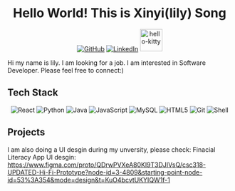 <h1 align="center" style="text-decoration: none;">Hello World! This is Xinyi(lily) Song</h1>

<div align="center">
	<a href="https://github.com/lily-sxy"><img src="https://img.icons8.com/bubbles/50/000000/github.png" alt="GitHub"/></a>
	<a href="https://www.linkedin.com/in/xinyi-song-379a08179/"><img src="https://img.icons8.com/bubbles/50/000000/linkedin.png" alt="LinkedIn"/></a>
  <a><img width="50" height="50" src="https://img.icons8.com/bubbles/50/hello-kitty.png" alt="hello-kitty"/></a>
  
</div>

Hi my name is lily. I am looking for a job. I am interested in Software Developer. Please feel free to connect:)

## Tech Stack

<p align="center">
  <img alt="React" src="https://img.shields.io/badge/-React-ffb400?style=flat-square&logo=react&logoColor=white" />
  <img alt="Python" src="https://img.shields.io/badge/-Python-ffb400?style=flat-square&logo=python&logoColor=white" />
  <img alt="Java" src="https://img.shields.io/badge/-Java-ffb400?style=flat-square&logo=openjdk&logoColor=white" />
  <img alt="JavaScript" src="https://img.shields.io/badge/-JavaScript-ffb400?style=flat-square&logo=javascript&logoColor=white" />
  <img alt="MySQL" src="https://img.shields.io/badge/-MySQL-ffb400?style=flat-square&logo=mysql&logoColor=white" />
  <img alt="HTML5" src="https://img.shields.io/badge/-HTML5-ffb400?style=flat-square&logo=html5&logoColor=white" />
  <img alt="Git" src="https://img.shields.io/badge/-Git-ffb400?style=flat-square&logo=git&logoColor=white" />
  <img alt="Shell" src="https://img.shields.io/badge/-Shell-ffb400?style=flat-square&logo=shell&logoColor=white" />
</p>

## Projects
I am also doing a UI desgin during my unversity, please check:
Finacial Literacy App UI desgin: https://www.figma.com/proto/QDrwPVXeA80Kl9T3DJIVsQ/csc318-UPDATED-Hi-Fi-Prototype?node-id=3-4809&starting-point-node-id=53%3A354&mode=design&t=KuO4bcvtUKYIQW1f-1




